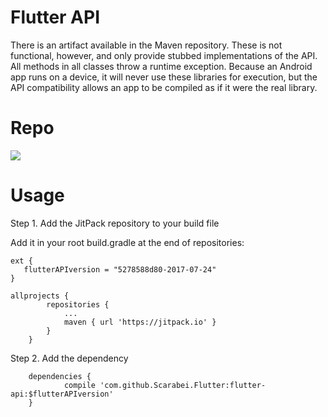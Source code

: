# Flutter API

There is an artifact available in the Maven repository. These is not functional, however, and only provide stubbed implementations of the API. All methods in all classes throw a runtime exception. Because an Android app runs on a device, it will never use these libraries for execution, but the API compatibility allows an app to be compiled as if it were the real library.

# Repo
[![](https://jitpack.io/v/Scarabei/Flutter.svg)](https://jitpack.io/#Scarabei/Flutter)

# Usage

Step 1. Add the JitPack repository to your build file

Add it in your root build.gradle at the end of repositories:

```	
ext {
   flutterAPIversion = "5278588d80-2017-07-24"
}

allprojects {
		repositories {
			...
			maven { url 'https://jitpack.io' }
		}
	}
```

Step 2. Add the dependency
```
	dependencies {
	        compile 'com.github.Scarabei.Flutter:flutter-api:$flutterAPIversion'
	}


```


